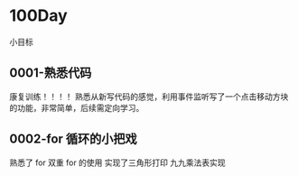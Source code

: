 # 100Day

小目标

## 0001-熟悉代码

康复训练！！！！
熟悉从新写代码的感觉，利用事件监听写了一个点击移动方块的功能，非常简单，后续需定向学习。

## 0002-for 循环的小把戏

熟悉了 for 双重 for 的使用 实现了三角形打印 九九乘法表实现
